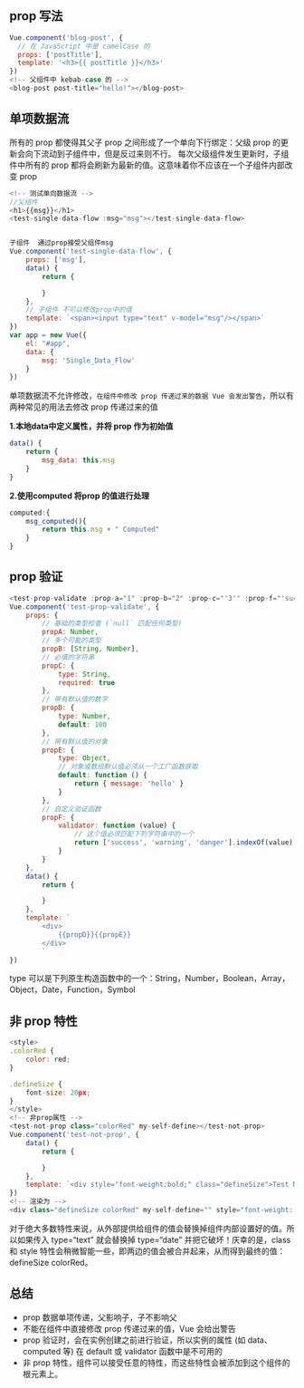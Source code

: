 ## prop 写法

```js
Vue.component('blog-post', {
  // 在 JavaScript 中是 camelCase 的
  props: ['postTitle'],
  template: '<h3>{{ postTitle }}</h3>'
})
<!-- 父组件中 kebab-case 的 -->
<blog-post post-title="hello!"></blog-post>
```



## 单项数据流

所有的 prop 都使得其父子 prop 之间形成了一个单向下行绑定：父级 prop 的更新会向下流动到子组件中，但是反过来则不行。
每次父级组件发生更新时，子组件中所有的 prop 都将会刷新为最新的值。这意味着你不应该在一个子组件内部改变 prop

```js
<!-- 测试单向数据流 -->
//父组件 
<h1>{{msg}}</h1>
<test-single-data-flow :msg="msg"></test-single-data-flow>


子组件  通过prop接受父组件msg
Vue.component('test-single-data-flow', {
    props: ['msg'],
    data() {
        return {

        }
    },
    // 子组件 不可以修改prop中的值
    template: `<span><input type="text" v-model="msg"/></span>`
})
var app = new Vue({
    el: "#app",
    data: {
        msg: 'Single_Data_Flow'
    }
})
```

单项数据流不允许修改，`在组件中修改 prop 传递过来的数据 Vue 会发出警告`，所以有两种常见的用法去修改 prop 传递过来的值

**1.本地data中定义属性，并将 prop 作为初始值**

```js
data() {
    return {
        msg_data: this.msg
    }
}
```

**2.使用computed 将prop 的值进行处理**

```js
computed:{
    msg_computed(){
        return this.msg + " Computed"
    }
}
```



## prop 验证

```js
<test-prop-validate :prop-a="1" :prop-b="2" :prop-c="'3'" :prop-f="'success'"></test-prop-validate>
Vue.component('test-prop-validate', {
    props: {
        // 基础的类型检查 (`null` 匹配任何类型)
        propA: Number,
        // 多个可能的类型
        propB: [String, Number],
        // 必填的字符串
        propC: {
            type: String,
            required: true
        },
        // 带有默认值的数字
        propD: {
            type: Number,
            default: 100
        },
        // 带有默认值的对象
        propE: {
            type: Object,
            // 对象或数组默认值必须从一个工厂函数获取
            default: function () {
                return { message: 'hello' }
            }
        },
        // 自定义验证函数
        propF: {
            validator: function (value) {
                // 这个值必须匹配下列字符串中的一个
                return ['success', 'warning', 'danger'].indexOf(value) !== -1
            }
        }
    },
    data() {
        return {

        }
    },
    template: `
        <div>
            {{propD}}{{propE}}
        </div>
        `
})
```

type 可以是下列原生构造函数中的一个：String，Number，Boolean，Array，Object，Date，Function，Symbol



## 非 prop 特性

```js
<style>
.colorRed {
    color: red;
}

.defineSize {
    font-size: 20px;
}
</style>
<!-- 非prop属性 -->
<test-not-prop class="colorRed" my-self-define></test-not-prop>
Vue.component('test-not-prop', {
    data() {
        return {

        }
    },
    template: `<div style="font-weight:bold;" class="defineSize">Test Not Prop</div>`
})
<!-- 渲染为 -->
<div class="defineSize colorRed" my-self-define="" style="font-weight: bold;">Test Not Prop</div>
```

对于绝大多数特性来说，从外部提供给组件的值会替换掉组件内部设置好的值。所以如果传入 type=“text” 就会替换掉 type=“date” 并把它破坏！庆幸的是，class 和 style 特性会稍微智能一些，即两边的值会被合并起来，从而得到最终的值：defineSize colorRed。

## 总结

- prop 数据单项传递，父影响子，子不影响父
- 不能在组件中直接修改 prop 传递过来的值，Vue 会给出警告
- prop 验证时，会在实例创建之前进行验证，所以实例的属性 (如 data、computed 等) 在 default 或 validator 函数中是不可用的
- 非 prop 特性，组件可以接受任意的特性，而这些特性会被添加到这个组件的根元素上。